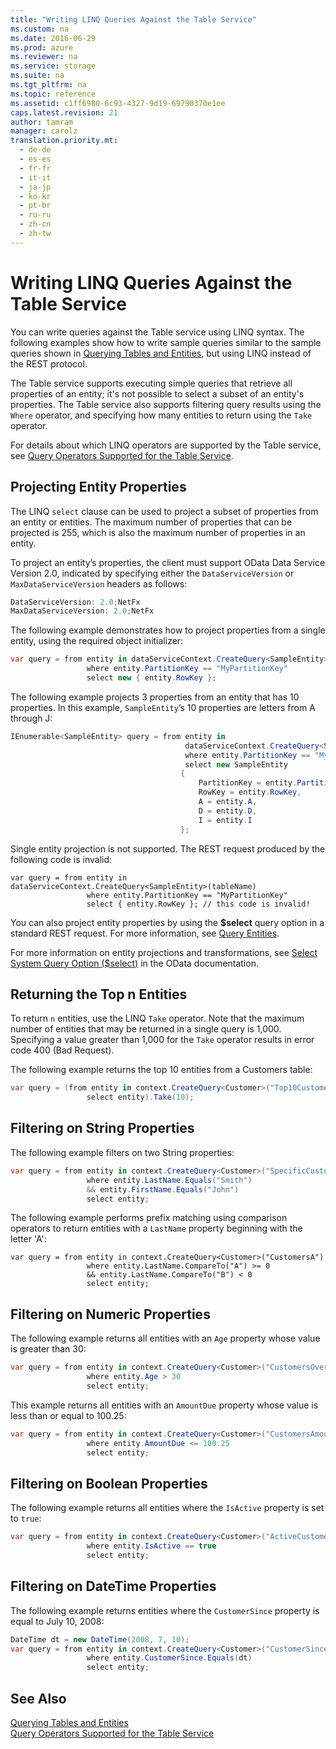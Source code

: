 ```yaml
---
title: "Writing LINQ Queries Against the Table Service"
ms.custom: na
ms.date: 2016-06-29
ms.prod: azure
ms.reviewer: na
ms.service: storage
ms.suite: na
ms.tgt_pltfrm: na
ms.topic: reference
ms.assetid: c1ff6980-6c93-4327-9d19-69790370e1ee
caps.latest.revision: 21
author: tamram
manager: carolz
translation.priority.mt: 
  - de-de
  - es-es
  - fr-fr
  - it-it
  - ja-jp
  - ko-kr
  - pt-br
  - ru-ru
  - zh-cn
  - zh-tw
---
```

# Writing LINQ Queries Against the Table Service
You can write queries against the Table service using LINQ syntax. The following examples show how to write sample queries similar to the sample queries shown in [Querying Tables and Entities](../StorageServicesREST/Querying-Tables-and-Entities.md), but using LINQ instead of the REST protocol.  
  
 The Table service supports executing simple queries that retrieve all properties of an entity; it's not possible to select a subset of an entity's properties. The Table service also supports filtering query results using the `Where` operator, and specifying how many entities to return using the `Take` operator.  
  
 For details about which LINQ operators are supported by the Table service, see [Query Operators Supported for the Table Service](../StorageServicesREST/Query-Operators-Supported-for-the-Table-Service.md).  
  
## Projecting Entity Properties  
 The LINQ `select` clause can be used to project a subset of properties from an entity or entities. The maximum number of properties that can be projected is 255, which is also the maximum number of properties in an entity.  
  
 To project an entity’s properties, the client must support OData Data Service Version 2.0, indicated by specifying either the `DataServiceVersion` or `MaxDataServiceVersion` headers as follows:  
  
```c#  
DataServiceVersion: 2.0;NetFx  
MaxDataServiceVersion: 2.0;NetFx  
```  
  
 The following example demonstrates how to project properties from a single entity, using the required object initializer:  
  
```c#  
var query = from entity in dataServiceContext.CreateQuery<SampleEntity>(tableName)  
                 where entity.PartitionKey == "MyPartitionKey"  
                 select new { entity.RowKey };  
```  
  
 The following example projects 3 properties from an entity that has 10 properties. In this example, `SampleEntity`’s 10 properties are letters from A through J:  
  
```c#  
IEnumerable<SampleEntity> query = from entity in  
                                       dataServiceContext.CreateQuery<SampleEntity>(tableName)  
                                       where entity.PartitionKey == "MyPartitionKey"  
                                       select new SampleEntity  
                                      {  
                                          PartitionKey = entity.PartitionKey,  
                                          RowKey = entity.RowKey,  
                                          A = entity.A,  
                                          D = entity.D,  
                                          I = entity.I  
                                      };  
```  
  
 Single entity projection is not supported. The REST request produced by the following code is invalid:  
  
```  
var query = from entity in dataServiceContext.CreateQuery<SampleEntity>(tableName)  
                 where entity.PartitionKey == "MyPartitionKey"  
                 select { entity.RowKey }; // this code is invalid!  
```  
  
 You can also project entity properties by using the **$select** query option in a standard REST request. For more information, see [Query Entities](../StorageServicesREST/Query-Entities.md).  
  
 For more information on entity projections and transformations, see [Select System Query Option ($select)](http://www.odata.org/) in the OData documentation.  
  
## Returning the Top n Entities  
 To return `n` entities, use the LINQ `Take` operator. Note that the maximum number of entities that may be returned in a single query is 1,000. Specifying a value greater than 1,000 for the `Take` operator results in error code 400 (Bad Request).  
  
 The following example returns the top 10 entities from a Customers table:  
  
```c#  
var query = (from entity in context.CreateQuery<Customer>("Top10Customers")  
                 select entity).Take(10);  
```  
  
## Filtering on String Properties  
 The following example filters on two String properties:  
  
```c#  
var query = from entity in context.CreateQuery<Customer>("SpecificCustomer")  
                 where entity.LastName.Equals("Smith")  
                 && entity.FirstName.Equals("John")  
                 select entity;  
```  
  
 The following example performs prefix matching using comparison operators to return entities with a `LastName` property beginning with the letter 'A':  
  
```ecmascript  
var query = from entity in context.CreateQuery<Customer>("CustomersA")  
                 where entity.LastName.CompareTo("A") >= 0  
                 && entity.LastName.CompareTo("B") < 0  
                 select entity;  
```  
  
## Filtering on Numeric Properties  
 The following example returns all entities with an `Age` property whose value is greater than 30:  
  
```c#  
var query = from entity in context.CreateQuery<Customer>("CustomersOver30")  
                 where entity.Age > 30  
                 select entity;  
```  
  
 This example returns all entities with an `AmountDue` property whose value is less than or equal to 100.25:  
  
```c#  
var query = from entity in context.CreateQuery<Customer>("CustomersAmountDue")  
                 where entity.AmountDue <= 100.25  
                 select entity;  
```  
  
## Filtering on Boolean Properties  
 The following example returns all entities where the `IsActive` property is set to `true`:  
  
```c#  
var query = from entity in context.CreateQuery<Customer>("ActiveCustomers")  
                 where entity.IsActive == true  
                 select entity;  
```  
  
## Filtering on DateTime Properties  
 The following example returns entities where the `CustomerSince` property is equal to July 10, 2008:  
  
```c#  
DateTime dt = new DateTime(2008, 7, 10);  
var query = from entity in context.CreateQuery<Customer>("CustomerSince")  
                 where entity.CustomerSince.Equals(dt)  
                 select entity;  
```  
  
## See Also  
 [Querying Tables and Entities](../StorageServicesREST/Querying-Tables-and-Entities.md)   
 [Query Operators Supported for the Table Service](../StorageServicesREST/Query-Operators-Supported-for-the-Table-Service.md)